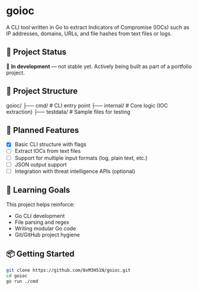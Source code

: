 # goioc

A CLI tool written in Go to extract Indicators of Compromise (IOCs) such as IP addresses, domains, URLs, and file hashes from text files or logs.

## 🔧 Project Status

🚧 **In development** — not stable yet. Actively being built as part of a portfolio project.

## 📁 Project Structure

goioc/
├── cmd/ # CLI entry point
├── internal/ # Core logic (IOC extraction)
├── testdata/ # Sample files for testing



## 🎯 Planned Features

- [x] Basic CLI structure with flags
- [ ] Extract IOCs from text files
- [ ] Support for multiple input formats (log, plain text, etc.)
- [ ] JSON output support
- [ ] Integration with threat intelligence APIs (optional)

## 🧠 Learning Goals

This project helps reinforce:

- Go CLI development
- File parsing and regex
- Writing modular Go code
- Git/GitHub project hygiene

## 📦 Getting Started

```bash
git clone https://github.com/0xM3H51N/goioc.git
cd goioc
go run ./cmd


